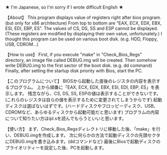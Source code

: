★ I'm Japanese, so I'm sorry if I wrote difficult English ★

【About】
This program displays value of registers right after bios program. (but only for x86 architecture)
From top to bottom are "EAX, ECX, EDX, EBX, ESI, EDI, EBP, ES".
The values of CS, DS, SS and ESP cannot be displayed. (These registers are modified by displaying their own value, unfortunately.)
I thought this program can be used on various boot disk. (e.g. HDD, Floppy, USB, CDROM...)

【How to use】
First, if you execute "make" in "Check_Bios_Regs" directory, an image file called DEBUG.img will be created.
Then somehow write DEBUG.img to the first sector of the boot disk. (e.g. dd command)
Finally, after setting the startup disk priority with Bios, start the PC.

【このプログラムについて】
BIOSから起動した直後のレジスタの内容を表示するプログラム。
上から順番に「EAX, ECX, EDX, EBX, ESI, EDI, EBP, ES」を表示します。
残念ながら、CS, DS, SS, ESPの値は表示することができないです。(これらのレジスタは自らの値を表示するために変更されてしまうからです)
起動ディスクは選ばないはずです。(ハードディスクやフロッピーディスク、USB、CDROMなど、あらゆるディスクから起動可能だと思います)
プログラムの内容について知りたい方はipl.sを読んでもらうといいと思います。

【使い方】
まず、Check_Bios_Regsディレクトリに移動した後、「make」を行い、DEBUG.imgを作成します。
次に何らかの方法で起動ディスクの先頭セクタにDEBUG.imgを書き込みます。(ddコマンドなど)
最後にBiosで起動ディスクのプライオリティーを設定した後、PCを起動します。
